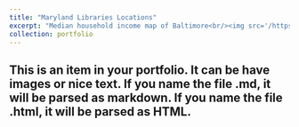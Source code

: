 ```yaml
---
title: "Maryland Libraries Locations"
excerpt: "Median household income map of Baltimore<br/><img src='/https://lidya27459.github.io/portfolio/qgis2web/qgis2web_2023_05_09-21_11_06_364412/#7/38.640/-76.620'>"
collection: portfolio
---
```


This is an item in your portfolio. It can be have images or nice text. If you name the file .md, it will be parsed as markdown. If you name the file .html, it will be parsed as HTML. 
---
